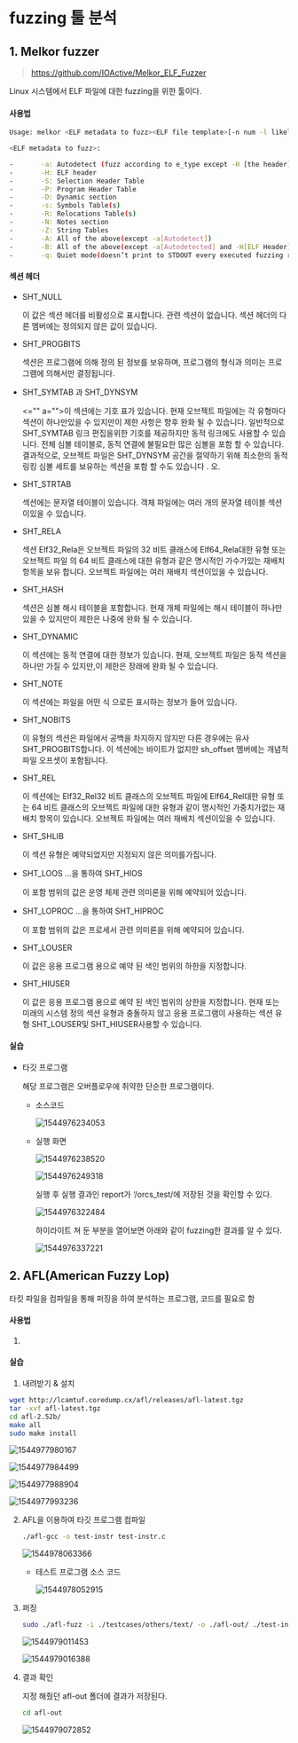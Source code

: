 # fuzzing 툴 분석

## 1. Melkor fuzzer

> https://github.com/IOActive/Melkor_ELF_Fuzzer

Linux 시스템에서 ELF 파일에 대한 fuzzing을 위한 툴이다.

#### 사용법

``` bash
Usage: melkor <ELF metadata to fuzz><ELF file template>[-n num -l likelihood -q]

<ELF metadata to fuzz>:

-       -a: Autodetect (fuzz according to e_type except -H [the header])
-       -H: ELF header
-       -S: Selection Header Table
-       -P: Program Header Table
-       -D: Dynamic section
-       -s: Symbols Table(s)
-       -R: Relocations Table(s)
-       -N: Notes section
-       -Z: String Tables
-       -A: All of the above(except -a[Autodetect])
-       -B: All of the above(except -a[Autodetected] and -H[ELF Header])
-       -q: Quiet mode(doesn’t print to STDOUT every executed fuzzing rule)
```

#### 섹션 헤더

- SHT_NULL

  이 값은 섹션 헤더를 비활성으로 표시합니다. 관련 섹션이 없습니다. 섹션 헤더의 다른 멤버에는 정의되지 않은 값이 있습니다.

- SHT_PROGBITS

  섹션은 프로그램에 의해 정의 된 정보를 보유하며, 프로그램의 형식과 의미는 프로그램에 의해서만 결정됩니다.

- SHT_SYMTAB 과 SHT_DYNSYM

  <="" a="">이 섹션에는 기호 표가 있습니다. 현재 오브젝트 파일에는 각 유형마다 섹션이 하나만있을 수 있지만이 제한 사항은 향후 완화 될 수 있습니다. 일반적으로 SHT_SYMTAB 링크 편집을위한 기호를 제공하지만 동적 링크에도 사용할 수 있습니다. 전체 심볼 테이블로, 동적 연결에 불필요한 많은 심볼을 포함 할 수 있습니다. 결과적으로, 오브젝트 파일은 SHT_DYNSYM 공간을 절약하기 위해 최소한의 동적 링킹 심볼 세트를 보유하는 섹션을 포함 할 수도 있습니다 .  오.

- SHT_STRTAB

  섹션에는 문자열 테이블이 있습니다. 객체 파일에는 여러 개의 문자열 테이블 섹션이있을 수 있습니다. 

- SHT_RELA

  섹션 Elf32_Rela은 오브젝트 파일의 32 비트 클래스에 Elf64_Rela대한 유형 또는 오브젝트 파일 의 64 비트 클래스에 대한 유형과 같은 명시적인 가수가있는 재배치 항목을 보유 합니다. 오브젝트 파일에는 여러 재배치 섹션이있을 수 있습니다. 

- SHT_HASH

  섹션은 심볼 해시 테이블을 포함합니다. 현재 개체 파일에는 해시 테이블이 하나만있을 수 있지만이 제한은 나중에 완화 될 수 있습니다. 

- SHT_DYNAMIC

  이 섹션에는 동적 연결에 대한 정보가 있습니다. 현재, 오브젝트 파일은 동적 섹션을 하나만 가질 수 있지만,이 제한은 장래에 완화 될 수 있습니다. 

- SHT_NOTE

  이 섹션에는 파일을 어떤 식 으로든 표시하는 정보가 들어 있습니다.

- SHT_NOBITS

  이 유형의 섹션은 파일에서 공백을 차지하지 않지만 다른 경우에는 유사 SHT_PROGBITS합니다. 이 섹션에는 바이트가 없지만 sh_offset 멤버에는 개념적 파일 오프셋이 포함됩니다.
- SHT_REL

  이 섹션에는 Elf32_Rel32 비트 클래스의 오브젝트 파일에 Elf64_Rel대한 유형 또는 64 비트 클래스의 오브젝트 파일에 대한 유형과 같이 명시적인 가중치가없는 재배치 항목이 있습니다. 오브젝트 파일에는 여러 재배치 섹션이있을 수 있습니다. 

- SHT_SHLIB

  이 섹션 유형은 예약되었지만 지정되지 않은 의미를가집니다.

- SHT_LOOS ...을 통하여 SHT_HIOS

  이 포함 범위의 값은 운영 체제 관련 의미론을 위해 예약되어 있습니다.

- SHT_LOPROC ...을 통하여 SHT_HIPROC

  이 포함 범위의 값은 프로세서 관련 의미론을 위해 예약되어 있습니다.

- SHT_LOUSER

  이 값은 응용 프로그램 용으로 예약 된 색인 범위의 하한을 지정합니다.

- SHT_HIUSER

  이 값은 응용 프로그램 용으로 예약 된 색인 범위의 상한을 지정합니다. 현재 또는 미래의 시스템 정의 섹션 유형과 충돌하지 않고 응용 프로그램이 사용하는 섹션 유형 SHT_LOUSER및 SHT_HIUSER사용할 수 있습니다.



#### 실습

- 타깃 프로그램

  해당 프로그램은 오버플로우에 취약한 단순한 프로그램이다.

  - 소스코드

    ![1544976234053](images/1544976234053.png)

  - 실행 화면

    ![1544976238520](images/1544976238520.png)

    ![1544976249318](images/1544976249318.png)



    실행 후 실행 결과인 report가 ‘/orcs_test/에 저장된 것을 확인할 수 있다.

    ![1544976322484](images/1544976322484.png)



    하이라이트 쳐 둔 부분을 열어보면 아래와 같이 fuzzing한 결과를 알 수 있다.

    ![1544976337221](images/1544976337221.png)


## 2. AFL(American Fuzzy Lop)

타킷 파일을 컴파일을 통해 퍼징을 하여 분석하는 프로그램, 코드를 필요로 함

#### 사용법

1. 

#### 실습

1. 내려받기 & 설치

``` bash
wget http://lcamtuf.coredump.cx/afl/releases/afl-latest.tgz
tar -xvf afl-latest.tgz 
cd afl-2.52b/
make all
sudo make install
```

![1544977980167](images/1544977980167.png)

![1544977984499](images/1544977984499.png)

![1544977988904](images/1544977988904.png)

![1544977993236](images/1544977993236.png)

2. AFL을 이용하여 타깃 프로그램 컴파일

   ``` bash
   ./afl-gcc -o test-instr test-instr.c
   ```

   ![1544978063366](images/1544978063366.png)

   - 테스트 프로그램 소스 코드

     ![1544978052915](images/1544978052915.png)



3. 퍼징

   ``` bash
   sudo ./afl-fuzz -i ./testcases/others/text/ -o ./afl-out/ ./test-instr 
   ```

   ![1544979011453](images/1544979011453.png)

   ![1544979016388](images/1544979016388.png)

4. 결과 확인

   지정 해줬던 afl-out 폴더에 결과가 저장된다.

   ``` bash
   cd afl-out
   ```

   ![1544979072852](images/1544979072852.png)


